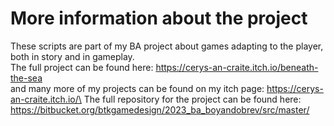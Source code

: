 # More information about the project
These scripts are part of my BA project about games adapting to the player, both in story and in gameplay.\
The full project can be found here: https://cerys-an-craite.itch.io/beneath-the-sea \
and many more of my projects can be found on my itch page: https://cerys-an-craite.itch.io/\
The full repository for the project can be found here: https://bitbucket.org/btkgamedesign/2023_ba_boyandobrev/src/master/
